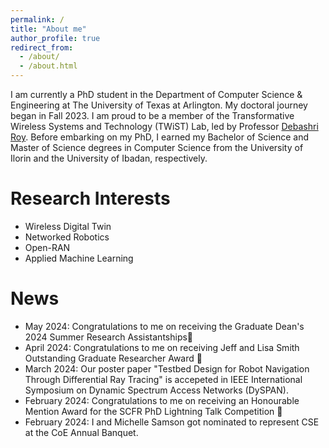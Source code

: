 ```yaml
---
permalink: /
title: "About me"
author_profile: true
redirect_from: 
  - /about/
  - /about.html
---
```


I am currently a PhD student in the Department of Computer Science & Engineering at The University of Texas at Arlington. My doctoral journey began in Fall 2023. I am proud to be a member of the Transformative Wireless Systems and Technology (TWiST) Lab, led by Professor [Debashri Roy](https://twistlab.uta.edu/about-pi/). Before embarking on my PhD, I earned my Bachelor of Science and Master of Science degrees in Computer Science from the University of Ilorin and the University of Ibadan, respectively.


Research Interests
======
* Wireless Digital Twin
* Networked Robotics
* Open-RAN
* Applied Machine Learning



News
======
* May 2024: Congratulations to me on receiving the Graduate Dean's 2024 Summer Research Assistantships🎉
* April 2024: Congratulations to me on receiving Jeff and Lisa Smith Outstanding Graduate Researcher Award 🎉
* March 2024: Our poster paper "Testbed Design for Robot Navigation Through Differential Ray Tracing" is accepeted in IEEE International Symposium on Dynamic Spectrum Access Networks (DySPAN).
* February 2024: Congratulations to me on receiving an Honourable Mention Award for the SCFR PhD Lightning Talk Competition 🎉
* February 2024: I and Michelle Samson got nominated to represent CSE at the CoE Annual Banquet.
